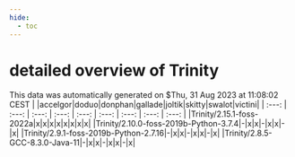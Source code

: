 ```yaml
---
hide:
  - toc
---
```


detailed overview of Trinity
============================


This data was automatically generated on $Thu, 31 Aug 2023 at 11:08:02 CEST
| |accelgor|doduo|donphan|gallade|joltik|skitty|swalot|victini|
| :---: | :---: | :---: | :---: | :---: | :---: | :---: | :---: | :---: |
|Trinity/2.15.1-foss-2022a|x|x|x|x|x|x|x|x|
|Trinity/2.10.0-foss-2019b-Python-3.7.4|-|x|x|-|x|x|-|x|
|Trinity/2.9.1-foss-2019b-Python-2.7.16|-|x|x|-|x|x|-|x|
|Trinity/2.8.5-GCC-8.3.0-Java-11|-|x|x|-|x|x|-|x|
